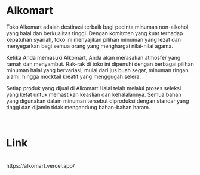 # Alkomart
<p>Toko Alkomart adalah destinasi terbaik bagi pecinta minuman non-alkohol yang halal dan berkualitas tinggi. Dengan komitmen yang kuat terhadap kepatuhan syariah, toko ini menyajikan pilihan minuman yang lezat dan menyegarkan bagi semua orang yang menghargai nilai-nilai agama.</p>
<p>Ketika Anda memasuki Alkomart, Anda akan merasakan atmosfer yang ramah dan menyambut. Rak-rak di toko ini dipenuhi dengan berbagai pilihan minuman halal yang bervariasi, mulai dari jus buah segar, minuman ringan alami, hingga mocktail kreatif yang menggugah selera.</p>
<p>Setiap produk yang dijual di Alkomart Halal telah melalui proses seleksi yang ketat untuk memastikan keaslian dan kehalalannya. Semua bahan yang digunakan dalam minuman tersebut diproduksi dengan standar yang tinggi dan dijamin tidak mengandung bahan-bahan haram.</p>
<br>
<h1>Link</h1><br>
https://alkomart.vercel.app/
